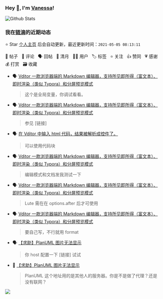 ### Hey 👋, I'm [Vanessa](http://vanessa.b3log.org/)!

![Github Stats](https://github-readme-stats.vercel.app/api?username=Vanessa219&show_icons=true)

<!--events start -->

### 我在[链滴](https://ld246.com)的近期动态

⭐️ Star [个人主页](https://github.com/Vanessa219/Vanessa219) 后会自动更新，最近更新时间：`2021-05-05 08:13:11`

📝 帖子 &nbsp; 💬 评论 &nbsp; 🗣 回帖 &nbsp; 🌙 清月 &nbsp; 👨‍💻 用户 &nbsp; 🏷️ 标签 &nbsp; ⭐️ 关注 &nbsp; 👍 赞同 &nbsp; 💗 感谢 &nbsp; 💰 打赏 &nbsp; 🗃 收藏

* 🗣 [Vditor 一款浏览器端的 Markdown 编辑器，支持所见即所得（富文本）、即时渲染（类似 Typora）和分屏预览模式](https://ld246.com/article/1549638745630/comment/1620114732688#comments)

  > 这个是全局变量，你调试看看。
* 🗣 [Vditor 一款浏览器端的 Markdown 编辑器，支持所见即所得（富文本）、即时渲染（类似 Typora）和分屏预览模式](https://ld246.com/article/1549638745630/comment/1619971284786#comments)

  > 参见 [链接]
* 🗣 [在 Vditor 中输入 html 代码，结果被解析成控件了。](https://ld246.com/article/1620016109389/comment/1620017136376#comments)

  > 可以使用代码块
* 🗣 [Vditor 一款浏览器端的 Markdown 编辑器，支持所见即所得（富文本）、即时渲染（类似 Typora）和分屏预览模式](https://ld246.com/article/1549638745630/comment/1619705909050#comments)

  > 编辑模式和文档发我测试一下
* 🗣 [Vditor 一款浏览器端的 Markdown 编辑器，支持所见即所得（富文本）、即时渲染（类似 Typora）和分屏预览模式](https://ld246.com/article/1549638745630/comment/1619789423221#comments)

  > Lute 需在在 options.after 后才可使用
* 🗣 [Vditor 一款浏览器端的 Markdown 编辑器，支持所见即所得（富文本）、即时渲染（类似 Typora）和分屏预览模式](https://ld246.com/article/1549638745630/comment/1619688662981#comments)

  > 要自己写，不行就用 format
* 🗣 [【求助】PlanUML 图片无法显示](https://ld246.com/article/1619512753714/comment/1619657149492#comments)

  > 你 host 配置一下 [链接] 试试
* 💬 [【求助】PlanUML 图片无法显示](https://ld246.com/article/1619512753714/comment/1619656104399#comments)

  > PlanUML 这个地址用的是其他人的服务器。你是不是做了代理？还是没有联网？


<!--events end -->

<a title="Hits" target="_blank" href="https://github.com/Vanessa219/Vanessa219"><img src="https://hits.b3log.org/Vanessa219/Vanessa219.svg"></a>
